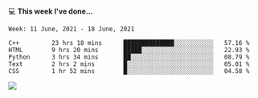 💻 **This week I've done...**

<!--START_SECTION:waka-->
```text
Week: 11 June, 2021 - 18 June, 2021

C++         23 hrs 18 mins      ██████████████░░░░░░░░░░░   57.16 % 
HTML        9 hrs 20 mins       █████░░░░░░░░░░░░░░░░░░░░   22.93 % 
Python      3 hrs 34 mins       ██░░░░░░░░░░░░░░░░░░░░░░░   08.79 % 
Text        2 hrs 2 mins        █░░░░░░░░░░░░░░░░░░░░░░░░   05.01 % 
CSS         1 hr 52 mins        █░░░░░░░░░░░░░░░░░░░░░░░░   04.58 %
```
<!--END_SECTION:waka-->

![](https://hits.seeyoufarm.com/api/count/incr/badge.svg?url=https%3A%2F%2Fgithub.com%2Fkuanhungchen&count_bg=%2379C83D&title_bg=%23555555&icon=github.svg&icon_color=%23E7E7E7&title=hits&edge_flat=false)
